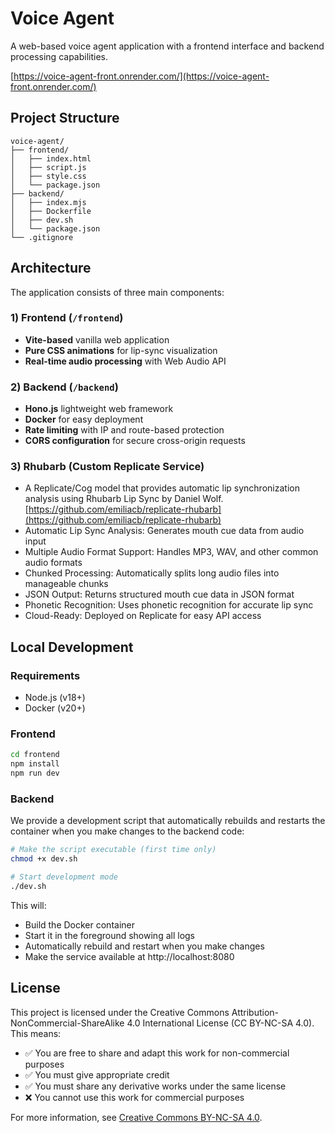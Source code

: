 # Voice Agent

A web-based voice agent application with a frontend interface and backend processing capabilities.

[https://voice-agent-front.onrender.com/](https://voice-agent-front.onrender.com/)

## Project Structure

```
voice-agent/
├── frontend/
│   ├── index.html
│   ├── script.js
│   ├── style.css
│   └── package.json
├── backend/
│   ├── index.mjs
│   ├── Dockerfile
│   ├── dev.sh
│   └── package.json
└── .gitignore
```

## Architecture

The application consists of three main components:

### 1) Frontend (`/frontend`)
- **Vite-based** vanilla web application
- **Pure CSS animations** for lip-sync visualization
- **Real-time audio processing** with Web Audio API

### 2) Backend (`/backend`)
- **Hono.js** lightweight web framework
- **Docker** for easy deployment
- **Rate limiting** with IP and route-based protection
- **CORS configuration** for secure cross-origin requests

### 3) Rhubarb (Custom Replicate Service)
- A Replicate/Cog model that provides automatic lip synchronization analysis using Rhubarb Lip Sync by Daniel Wolf.
[https://github.com/emiliacb/replicate-rhubarb](https://github.com/emiliacb/replicate-rhubarb) 
- Automatic Lip Sync Analysis: Generates mouth cue data from audio input
- Multiple Audio Format Support: Handles MP3, WAV, and other common audio formats
- Chunked Processing: Automatically splits long audio files into manageable chunks
- JSON Output: Returns structured mouth cue data in JSON format
- Phonetic Recognition: Uses phonetic recognition for accurate lip sync
- Cloud-Ready: Deployed on Replicate for easy API access

## Local Development

### Requirements

- Node.js (v18+)
- Docker (v20+)

### Frontend
```bash
cd frontend
npm install
npm run dev
```

### Backend

We provide a development script that automatically rebuilds and restarts the container when you make changes to the backend code:

```bash
# Make the script executable (first time only)
chmod +x dev.sh

# Start development mode
./dev.sh
```

This will:
- Build the Docker container
- Start it in the foreground showing all logs
- Automatically rebuild and restart when you make changes
- Make the service available at http://localhost:8080

## License

This project is licensed under the Creative Commons Attribution-NonCommercial-ShareAlike 4.0 International License (CC BY-NC-SA 4.0). This means:

- ✅ You are free to share and adapt this work for non-commercial purposes
- ✅ You must give appropriate credit
- ✅ You must share any derivative works under the same license
- ❌ You cannot use this work for commercial purposes

For more information, see [Creative Commons BY-NC-SA 4.0](https://creativecommons.org/licenses/by-nc-sa/4.0/).
